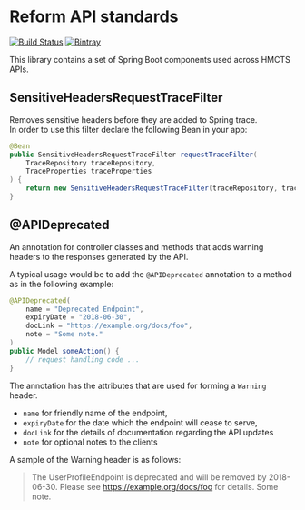 # Reform API standards

[![Build Status](https://travis-ci.org/hmcts/reform-api-standards.svg?branch=master)](https://travis-ci.org/hmcts/reform-api-standards)
[![Bintray](https://api.bintray.com/packages/hmcts/hmcts-maven/reform-api-standards/images/download.svg)](https://bintray.com/hmcts/hmcts-maven/reform-api-standards/)

This library contains a set of Spring Boot components used across HMCTS APIs.

## SensitiveHeadersRequestTraceFilter
Removes sensitive headers before they are added to Spring trace.  
In order to use this filter declare the following Bean in your app:

```java
@Bean
public SensitiveHeadersRequestTraceFilter requestTraceFilter(
    TraceRepository traceRepository, 
    TraceProperties traceProperties
) {
    return new SensitiveHeadersRequestTraceFilter(traceRepository, traceProperties, <your_custom_headers_go_here>);
}
```

## @APIDeprecated
An annotation for controller classes and methods that adds warning headers to the responses generated by the API.

A typical usage would be to add the `@APIDeprecated` annotation to a method as in the following example:

```java
@APIDeprecated(
    name = "Deprecated Endpoint",
    expiryDate = "2018-06-30",
    docLink = "https://example.org/docs/foo",
    note = "Some note."
)
public Model someAction() {
    // request handling code ...
}
```
The annotation has the attributes that are used for forming a `Warning` header. 
- `name` for friendly name of the endpoint, 
- `expiryDate` for the date which the endpoint will cease to serve, 
- `docLink` for the details of documentation regarding the API updates
- `note` for optional notes to the clients

A sample of the Warning header is as follows:

>The UserProfileEndpoint is deprecated and will be removed by 2018-06-30. Please see https://example.org/docs/foo for details. Some note.
 
